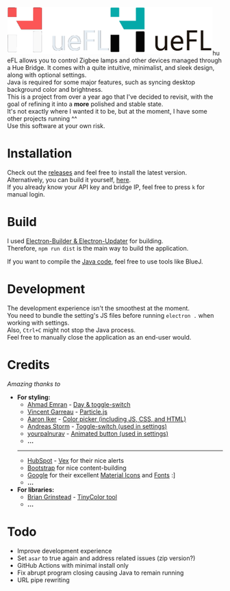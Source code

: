 <img align="left" src="build/hueFL-md.png#gh-dark-mode-only" width="240">
<img align="left" src="build/hueFL-md-inv.png#gh-light-mode-only" width="240">
<br><br><br><br><br>

hueFL allows you to control Zigbee lamps and other devices managed through a Hue Bridge. It comes with a quite intuitive, minimalist, and sleek design, along with optional settings.\
Java is required for some major features, such as syncing desktop background color and brightness.\
This is a project from over a year ago that I've decided to revisit, with the goal of refining it into a **more** polished and stable state.\
It's not exactly where I wanted it to be, but at the moment, I have some other projects running ^^\
Use this software at your own risk.

# Installation

Check out the [releases](https://github.com/AquaJo/hueFL/releases) and feel free to install the latest version.\
Alternatively, you can build it yourself, [here](#build).\
If you already know your API key and bridge IP, feel free to press `k` for manual login.

# Build

I used [Electron-Builder & Electron-Updater](https://www.electron.build/) for building.\
Therefore, `npm run dist` is the main way to build the application.

If you want to compile the [Java code](src/jars/Hue-Ambiance), feel free to use tools like BlueJ.

# Development

The development experience isn't the smoothest at the moment.\
You need to bundle the setting's JS files before running `electron .` when working with settings.\
Also, `Ctrl+C` might not stop the Java process.\
Feel free to manually close the application as an end-user would.

# Credits

_Amazing thanks to_

- **For styling:**
  - [Ahmad Emran](https://codepen.io/ahmadbassamemran) - [Day & toggle-switch](https://codepen.io/ahmadbassamemran/pen/yLBXBmy)
  - [Vincent Garreau](https://github.com/VincentGarreau) - [Particle.js](https://github.com/VincentGarreau/particles.js)
  - [Aaron Iker](https://codepen.io/aaroniker) - [Color picker (including JS, CSS, and HTML)](https://codepen.io/aaroniker/pen/NLjmdz)
  - [Andreas Storm](https://codepen.io/avstorm) - [Toggle-switch (used in settings)](https://codepen.io/avstorm/pen/jOEpBLW)
  - [yourpalnurav](https://codepen.io/yourpalnurav) - [Animated button (used in settings)](https://codepen.io/yourpalnurav/pen/LqNmzL)
  - **...**
  ***
  - [HubSpot](https://github.com/hubspot) - [Vex](https://github.com/hubspot/vex) for their nice alerts
  - [Bootstrap](https://github.com/twbs/bootstrap) for nice content-building
  - [Google](https://www.google.com/) for their excellent [Material Icons](https://fonts.google.com/icons) and [Fonts](https://fonts.google.com/) :]
  - **...**
- **For libraries:**
  - [Brian Grinstead](https://github.com/bgrins) - [TinyColor tool](https://github.com/bgrins/TinyColor)
  - **...**

# Todo

- Improve development experience
- Set `asar` to true again and address related issues (zip version?)
- GitHub Actions with minimal install only
- Fix abrupt program closing causing Java to remain running
- URL pipe rewriting
